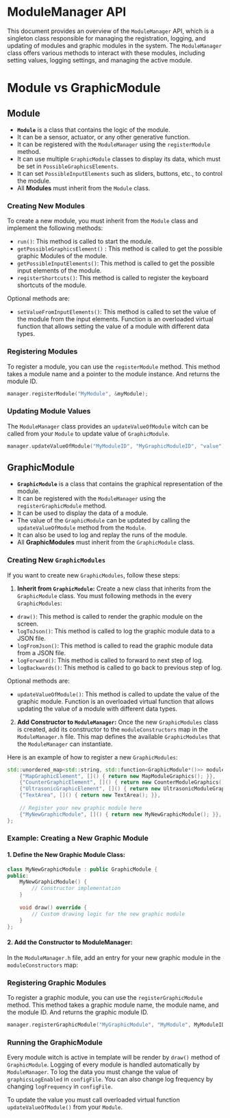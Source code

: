 # ModuleManager API

This document provides an overview of the `ModuleManager` API, which is a singleton class responsible for managing the registration, logging, and updating of modules and graphic modules in the system. The `ModuleManager` class offers various methods to interact with these modules, including setting values, logging settings, and managing the active module.

# Module vs GraphicModule

## Module
- **`Module`** is a class that contains the logic of the module.
- It can be a sensor, actuator, or any other generative function.
- It can be registered with the `ModuleManager` using the `registerModule` method.
- It can use multiple `GraphicModule` classes to display its data, which must be set in `PossibleGraphicsElements`.
- It can set `PossibleInputElements` such as sliders, buttons, etc., to control the module.
- All **Modules** must inherit from the `Module` class.

### Creating New Modules
To create a new module, you must inherit from the `Module` class and implement the following methods:
- `run()`: This method is called to start the module.
- `getPossibleGraphicsElement()` : This method is called to get the possible graphic Modules of the module.
- `getPossibleInputElements()`: This method is called to get the possible input elements of the module.
- `registerShortcuts()`: This method is called to register the keyboard shortcuts of the module.

Optional methods are:
- `setValueFromInputElements()`: This method is called to set the value of the module from the input elements. Function is an overloaded virtual function that allows setting the value of a module with different data types.
### Registering Modules
To register a module, you can use the `registerModule` method. This method takes a module name and a pointer to the module instance. And returns the module ID.

```cpp
manager.registerModule("MyModule", &myModule);
```

### Updating Module Values
The `ModuleManager` class provides an `updateValueOfModule` witch can be called from your `Module` to update value of `GraphicModule`.

```cpp
manager.updateValueOfModule("MyModuleID", "MyGraphicModuleID", "value");
```

## GraphicModule
- **`GraphicModule`** is a class that contains the graphical representation of the module.
- It can be registered with the `ModuleManager` using the `registerGraphicModule` method.
- It can be used to display the data of a module.
- The value of the `GraphicModule` can be updated by calling the `updateValueOfModule` method from the `Module`.
- It can also be used to log and replay the runs of the module.
- All **GraphicModules** must inherit from the `GraphicModule` class.


### Creating New `GraphicModules`

If you want to create new `GraphicModules`, follow these steps:

1. **Inherit from `GraphicModule`:** Create a new class that inherits from the `GraphicModule` class. You must following methods in the every `GraphicModules`:
- `draw()`: This method is called to render the graphic module on the screen.
- `logToJson()`: This method is called to log the graphic module data to a JSON file.
- `logFromJson()`: This method is called to read the graphic module data from a JSON file.
- `logForward()`: This method is called to forward to next step of log.
- `logBackwards()`: This method is called to go back to previous step of log.

Optional methods are:
- `updateValueOfModule()`: This method is called to update the value of the graphic module. Function is an overloaded virtual function that allows updating the value of a module with different data types.

2. **Add Constructor to `ModuleManager`:** Once the new `GraphicModules` class is created, add its constructor to the `moduleConstructors` map in the `ModuleManager.h` file. This map defines the available `GraphicModules` that the `ModuleManager` can instantiate.

Here is an example of how to register a new `GraphicModules`:

```cpp
std::unordered_map<std::string, std::function<GraphicModule*()>> moduleConstructors = {
    {"MapGraphicElement", []() { return new MapModuleGraphics(); }},
    {"CounterGraphicElement", []() { return new CounterModuleGraphics(); }},
    {"UltrasonicGraphicElement", []() { return new UltrasonicModuleGraphics(); }},
    {"TextArea", []() { return new TextArea(); }},
    
    // Register your new graphic module here
    {"MyNewGraphicModule", []() { return new MyNewGraphicModule(); }},
};
````
### Example: Creating a New Graphic Module

####	1.	Define the New Graphic Module Class:
```cpp
class MyNewGraphicModule : public GraphicModule {
public:
    MyNewGraphicModule() {
        // Constructor implementation
    }
    
    void draw() override {
        // Custom drawing logic for the new graphic module
    }
};
```

####	2.	Add the Constructor to ModuleManager:
In the `ModuleManager.h` file, add an entry for your new graphic module in the `moduleConstructors` map:


### Registering Graphic Modules 
To register a graphic module, you can use the `registerGraphicModule` method. This method takes a graphic module name, the module name, and the module ID. And returns the graphic module ID.

```cpp
manager.registerGraphicModule("MyGraphicModule", "MyModule", MyModuleID);
```

### Running the GraphicModule
Every module witch is active in template will be render by `draw()` method of `GraphicModule`. Logging of every module is handled automatically by `ModuleManager`. To log the data you must change the value of `graphicsLogEnabled` in `configFile`. You can also change log frequency by changing `logFrequency` in `configFile`.

To update the value you must call overloaded virtual function  `updateValueOfModule()` from your `Module`. 









